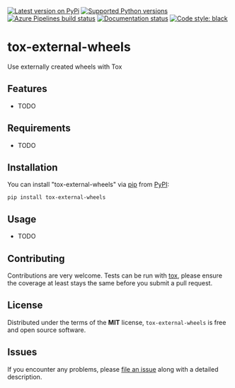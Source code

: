 [![Latest version on
PyPi](https://badge.fury.io/py/tox-external-wheels.svg)](https://badge.fury.io/py/tox-external-wheels)
[![Supported Python
versions](https://img.shields.io/pypi/pyversions/tox-external-wheels.svg)](https://pypi.org/project/tox-external-wheels/)
[![Azure Pipelines build
status](https://dev.azure.com/markoookeller/tox-external-wheels/_apis/build/status/tox%20ci?branchName=master)](https://dev.azure.com/keller00/tox-external-wheels/_build/latest?definitionId=9&branchName=master)
[![Documentation
status](https://readthedocs.org/projects/tox-external-wheels/badge/?version=latest&style=flat-square)](https://tox-external-wheels.readthedocs.io/en/latest/?badge=latest)
[![Code style:
black](https://img.shields.io/badge/code%20style-black-000000.svg)](https://github.com/python/black)

# tox-external-wheels

Use externally created wheels with Tox

Features
--------

* TODO


Requirements
------------

* TODO


Installation
------------

You can install "tox-external-wheels" via [pip](https://pypi.org/project/pip/) from [PyPI](https://pypi.org):

```
pip install tox-external-wheels
```

Usage
-----

* TODO

Contributing
------------
Contributions are very welcome. Tests can be run with [tox](https://tox.readthedocs.io/en/latest/), please ensure
the coverage at least stays the same before you submit a pull request.

License
-------

Distributed under the terms of the **MIT** license, `tox-external-wheels` is
free and open source software.


Issues
------

If you encounter any problems, please
[file an issue](https://github.com/keller00/tox-external-wheels/issues)
along with a detailed description.
